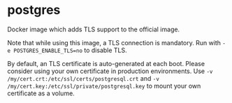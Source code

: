 # postgres

Docker image which adds TLS support to the official image.

Note that while using this image, a TLS connection is mandatory. Run with `-e POSTGRES_ENABLE_TLS=no` to disable TLS.

By default, an TLS certificate is auto-generated at each boot.  Please consider using your own certificate in production environments.
Use `-v /my/cert.crt:/etc/ssl/certs/postgresql.crt` and `-v /my/cert.key:/etc/ssl/private/postgresql.key` to mount your own certificate as a volume.
